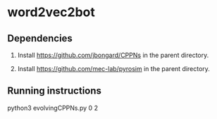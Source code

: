 # word2vec2bot 

## Dependencies

1. Install https://github.com/jbongard/CPPNs in the parent directory.

2. Install https://github.com/mec-lab/pyrosim in the parent directory.

## Running instructions

python3 evolvingCPPNs.py 0 2

